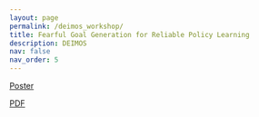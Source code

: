 ```yaml
---
layout: page
permalink: /deimos_workshop/
title: Fearful Goal Generation for Reliable Policy Learning
description: DEIMOS
nav: false
nav_order: 5
---
```




[Poster](TODO)

[PDF](/assets/pdf/DEIMOS_Workshop.pdf)